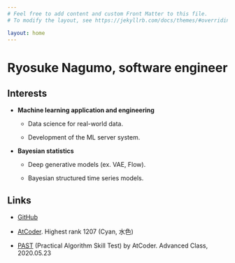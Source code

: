 ```yaml
---
# Feel free to add content and custom Front Matter to this file.
# To modify the layout, see https://jekyllrb.com/docs/themes/#overriding-theme-defaults

layout: home
---
```


# Ryosuke Nagumo, software engineer

## Interests

* **Machine learning application and engineering**

  * Data science for real-world data.

  * Development of the ML server system.

* **Bayesian statistics**

  * Deep generative models (ex. VAE, Flow).
  
  * Bayesian structured time series models.

## Links

* [GitHub](https://github.com/rnagumo)

* [AtCoder](https://atcoder.jp/users/riocloud). Highest rank 1207 (Cyan, 水色)

* [PAST](https://past.atcoder.jp/) (Practical Algorithm Skill Test) by AtCoder. Advanced Class, 2020.05.23
